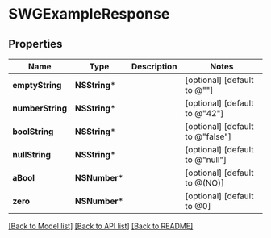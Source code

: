 # SWGExampleResponse

## Properties
Name | Type | Description | Notes
------------ | ------------- | ------------- | -------------
**emptyString** | **NSString*** |  | [optional] [default to @""]
**numberString** | **NSString*** |  | [optional] [default to @"42"]
**boolString** | **NSString*** |  | [optional] [default to @"false"]
**nullString** | **NSString*** |  | [optional] [default to @"null"]
**aBool** | **NSNumber*** |  | [optional] [default to @(NO)]
**zero** | **NSNumber*** |  | [optional] [default to @0]

[[Back to Model list]](../README.md#documentation-for-models) [[Back to API list]](../README.md#documentation-for-api-endpoints) [[Back to README]](../README.md)



